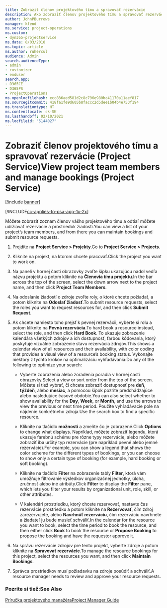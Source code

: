 ```yaml
---
title: Zobraziť členov projektového tímu a spravovať rezervácie
description: Ako zobraziť členov projektového tímu a spravovať rezervácie v Project Service
author: JohnPBurrows
manager: kfend
ms.service: project-operations
ms.custom:
- dyn365-projectservice
ms.date: 8/03/2018
ms.topic: article
ms.author: ruhercul
audience: Admin
search.audienceType:
- admin
- customizer
- enduser
search.app:
- D365CE
- D365PS
- ProjectOperations
ms.openlocfilehash: ecc836aed581d2c8c796e980bc41170a11aef817
ms.sourcegitcommit: 418fa1fe9d605b8faccc2d5dee1b04b4e753f194
ms.translationtype: HT
ms.contentlocale: sk-SK
ms.lasthandoff: 02/10/2021
ms.locfileid: "5144027"
---
```

# <a name="view-project-team-members-and-manage-bookings-project-service"></a><span data-ttu-id="87bdb-103">Zobraziť členov projektového tímu a spravovať rezervácie (Project Service)</span><span class="sxs-lookup"><span data-stu-id="87bdb-103">View project team members and manage bookings (Project Service)</span></span>

[!include [banner](../includes/psa-now-project-operations.md)]

[!INCLUDE[cc-applies-to-psa-app-1x-2x](../includes/cc-applies-to-psa-app-1x-2x.md)]

<span data-ttu-id="87bdb-104">Môžete zobraziť zoznam členov vášho projektového tímu a odtiaľ môžete udržiavať rezervácie a prostriedok žiadosti.</span><span class="sxs-lookup"><span data-stu-id="87bdb-104">You can view a list of your project’s team members, and from there you can maintain bookings and submit resource requests.</span></span>  
  
1.  <span data-ttu-id="87bdb-105">Prejdite na **Project Service > Projekty**.</span><span class="sxs-lookup"><span data-stu-id="87bdb-105">Go to **Project Service > Projects**.</span></span>  
  
2.  <span data-ttu-id="87bdb-106">Kliknite na projekt, na ktorom chcete pracovať.</span><span class="sxs-lookup"><span data-stu-id="87bdb-106">Click the project you want to work on.</span></span>  
  
3.  <span data-ttu-id="87bdb-107">Na paneli v hornej časti obrazovky zvoľte šípku ukazujúcu nadol vedľa názvu projektu a potom kliknite na **Členovia tímu projektu**.</span><span class="sxs-lookup"><span data-stu-id="87bdb-107">In the bar across the top of the screen, select the down arrow next to the project name, and then click **Project Team Members**.</span></span>  
  
4.  <span data-ttu-id="87bdb-108">Na odoslanie žiadostí o zdroje zvoľte roly, o ktoré chcete požiadať, a potom kliknite na **Odoslať žiadosť**.</span><span class="sxs-lookup"><span data-stu-id="87bdb-108">To submit resource requests, select the roles you want to request resources for, and then click **Submit Request**.</span></span>  
  
5.  <span data-ttu-id="87bdb-109">Ak chcete namiesto toho prejsť k pevnej rezervácii, vyberte si rolu a potom kliknite na **Pevná rezervácia**.</span><span class="sxs-lookup"><span data-stu-id="87bdb-109">To hard book a resource instead, select the role, and then click **Hard Book**.</span></span> <span data-ttu-id="87bdb-110">To ukazuje zobrazenie kalendára všetkých zdrojov a ich dostupnosť, farbou kódovania, ktorý poskytuje vizuálne zobrazenie stavu rezervácia zdrojov.</span><span class="sxs-lookup"><span data-stu-id="87bdb-110">This shows a calendar view of all resources and their availability, with color coding that provides a visual view of a resource’s booking status.</span></span> <span data-ttu-id="87bdb-111">Vykonajte niektorý z týchto krokov na optimalizáciu vyhľadávania:</span><span class="sxs-lookup"><span data-stu-id="87bdb-111">Do any of the following to optimize your search:</span></span>  
  
    -   <span data-ttu-id="87bdb-112">Vyberte zobrazenia alebo zoradenia poradia v hornej časti obrazovky.</span><span class="sxs-lookup"><span data-stu-id="87bdb-112">Select a view or sort order from the top of the screen.</span></span> <span data-ttu-id="87bdb-113">Môžete si tiež vybrať, či chcete zobraziť dostupnosť pre **deň**, **týždeň**, alebo **mesiac**, a pomocou šípok pozrite predchádzajúce alebo nasledujúce časové obdobie.</span><span class="sxs-lookup"><span data-stu-id="87bdb-113">You can also select whether to show availability for the **Day**, **Week**, or **Month**, and use the arrows to view the previous or next time period.</span></span> <span data-ttu-id="87bdb-114">Použite vyhľadávacie pole na nájdenie konkrétneho zdroja.</span><span class="sxs-lookup"><span data-stu-id="87bdb-114">Use the search box to find a specific resource.</span></span>  
  
    -   <span data-ttu-id="87bdb-115">Kliknite na tlačidlo **možnosti** a zmeňte čo je zobrazené.</span><span class="sxs-lookup"><span data-stu-id="87bdb-115">Click **Options** to change what displays.</span></span> <span data-ttu-id="87bdb-116">Napríklad, môžete zobraziť legendu, ktorá ukazuje farebnú schému pre rôzne typy rezervácie, alebo môžete zobraziť iba určitý typ rezervácie (pre napríklad pevné alebo jemné rezervácie).</span><span class="sxs-lookup"><span data-stu-id="87bdb-116">For example, you can show a legend that shows the color scheme for the different types of bookings, or you can choose to show only a certain type of booking (for example, hard booking or soft booking).</span></span>  
  
    -   <span data-ttu-id="87bdb-117">Kliknite na tlačidlo **Filter** na zobrazenie tably **Filter**, ktorá vám umožňuje filtrovanie výsledkov organizačnej jednotky, úloha, zručnosť alebo iné atribúty.</span><span class="sxs-lookup"><span data-stu-id="87bdb-117">Click **Filter** to display the **Filter** pane, which lets you filter your results by organizational unit, role, skill, or other attributes.</span></span>  
  
    -   <span data-ttu-id="87bdb-118">V kalendári prostriedku, ktorý chcete rezervovať, nastavte čas rezervácie prostriedku a potom kliknite na **Rezervovať**, čím zdroj zarezervujete, alebo **Navrhnúť rezerváciu**, čím rezerváciu navrhnete a žiadateľ ju bude musieť schváliť.</span><span class="sxs-lookup"><span data-stu-id="87bdb-118">In the calendar for the resource you want to book, select the time period to book the resource, and then either click **Book** to book the resource or **Propose Booking** to propose the booking and have the requestor approve it.</span></span>  
  
6.  <span data-ttu-id="87bdb-119">Na správu rezervácie zdrojov pre tento projekt, vyberte zdroje a potom kliknite na **Spravovať rezervácie**.</span><span class="sxs-lookup"><span data-stu-id="87bdb-119">To manage the resource bookings for this project, select the resources you want, and then click **Maintain Bookings**.</span></span>  
  
7.  <span data-ttu-id="87bdb-120">Správca prostriedkov musí požiadavku na zdroje posúdiť a schváliť.</span><span class="sxs-lookup"><span data-stu-id="87bdb-120">A resource manager needs to review and approve your resource requests.</span></span>  
  
### <a name="see-also"></a><span data-ttu-id="87bdb-121">Pozrite si tiež:</span><span class="sxs-lookup"><span data-stu-id="87bdb-121">See Also</span></span>  
 [<span data-ttu-id="87bdb-122">Príručka projektového manažéra</span><span class="sxs-lookup"><span data-stu-id="87bdb-122">Project Manager Guide</span></span>](../psa/project-manager-guide.md)
